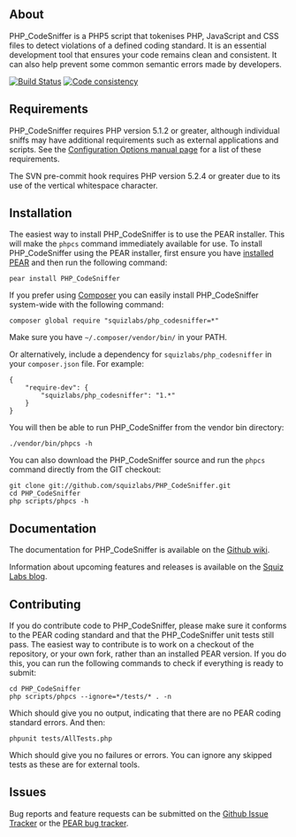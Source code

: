 About
-----

PHP\_CodeSniffer is a PHP5 script that tokenises PHP, JavaScript and CSS files to detect violations of a defined coding standard. It is an essential development tool that ensures your code remains clean and consistent. It can also help prevent some common semantic errors made by developers.

[![Build Status](https://travis-ci.org/squizlabs/PHP_CodeSniffer.svg?branch=master)](https://travis-ci.org/squizlabs/PHP_CodeSniffer) [![Code consistency](http://squizlabs.github.io/PHP_CodeSniffer/analysis/squizlabs/PHP_CodeSniffer/grade.svg)](http://squizlabs.github.io/PHP_CodeSniffer/analysis/squizlabs/PHP_CodeSniffer)

Requirements
------------

PHP\_CodeSniffer requires PHP version 5.1.2 or greater, although individual sniffs may have additional requirements such as external applications and scripts. See the [Configuration Options manual page](http://pear.php.net/manual/en/package.php.php-codesniffer.config-options.php) for a list of these requirements.

The SVN pre-commit hook requires PHP version 5.2.4 or greater due to its use of the vertical whitespace character.

Installation
------------

The easiest way to install PHP\_CodeSniffer is to use the PEAR installer. This will make the `phpcs` command immediately available for use. To install PHP\_CodeSniffer using the PEAR installer, first ensure you have [installed PEAR](http://pear.php.net/manual/en/installation.getting.php) and then run the following command:

    pear install PHP_CodeSniffer

If you prefer using [Composer](http://getcomposer.org/) you can easily install PHP_CodeSniffer system-wide with the following command:

    composer global require "squizlabs/php_codesniffer=*"

Make sure you have `~/.composer/vendor/bin/` in your PATH.

Or alternatively, include a dependency for `squizlabs/php_codesniffer` in your `composer.json` file. For example:

    {
        "require-dev": {
            "squizlabs/php_codesniffer": "1.*"
        }
    }

You will then be able to run PHP_CodeSniffer from the vendor bin directory:

    ./vendor/bin/phpcs -h

You can also download the PHP\_CodeSniffer source and run the `phpcs` command directly from the GIT checkout:

    git clone git://github.com/squizlabs/PHP_CodeSniffer.git
    cd PHP_CodeSniffer
    php scripts/phpcs -h

Documentation
-------------

The documentation for PHP\_CodeSniffer is available on the [Github wiki](https://github.com/squizlabs/PHP_CodeSniffer/wiki).

Information about upcoming features and releases is available on the [Squiz Labs blog](http://www.squizlabs.com/php-codesniffer).

Contributing
-------------

If you do contribute code to PHP\_CodeSniffer, please make sure it conforms to the PEAR coding standard and that the PHP\_CodeSniffer unit tests still pass. The easiest way to contribute is to work on a checkout of the repository, or your own fork, rather than an installed PEAR version. If you do this, you can run the following commands to check if everything is ready to submit:

    cd PHP_CodeSniffer
    php scripts/phpcs --ignore=*/tests/* . -n

Which should give you no output, indicating that there are no PEAR coding standard errors. And then:

    phpunit tests/AllTests.php

Which should give you no failures or errors. You can ignore any skipped tests as these are for external tools.

Issues
------

Bug reports and feature requests can be submitted on the [Github Issue Tracker](https://github.com/squizlabs/PHP_CodeSniffer/issues) or the [PEAR bug tracker](http://pear.php.net/package/PHP_CodeSniffer/bugs).
